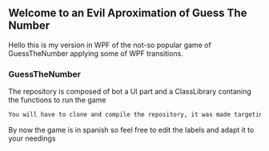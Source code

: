 ## Welcome to an Evil Aproximation of Guess The Number
Hello this is my version in WPF of the not-so popular game of GuessTheNumber applying some of WPF transitions.

### GuessTheNumber

The repository is composed of bot a UI part and a ClassLibrary contaning the functions to run the game

```markdown
You will have to clone and compile the repository, it was made targeting .NET Core 3.1

```
By now the game is in spanish so feel free to edit the labels and adapt it to your needings


